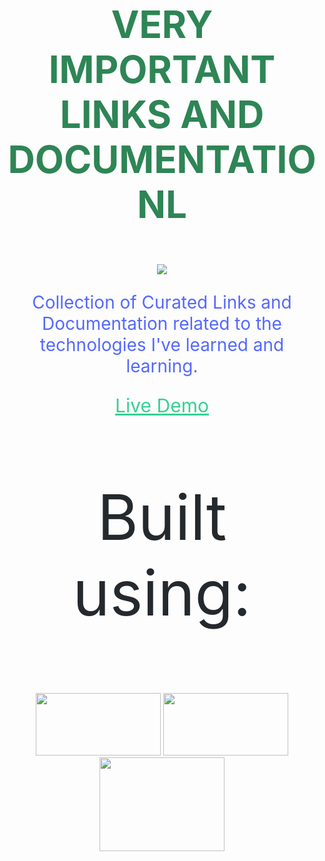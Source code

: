 
<h1 style="font-size: 60px;font-family:'SF Pro Display';" align="center">
    <p style="color:#2e8555">VERY IMPORTANT LINKS AND DOCUMENTATIONL</p>
</h1>

<div align="center">
    <img src="https://img.shields.io/badge/VIL-Very%20Important%20Links-brightgreen" />
</div>

<div align="center">
    <p style="font-family: 'SF Pro Display';color: #5468ff;font-size:28px">Collection of Curated Links and Documentation related to the technologies I've learned and learning.</p>
</div>
<div align="center">
    <a href="https://mmkvdev.github.io/VIL/" style="color: #36d096;font-size:30px;font-family: 'SF Pro Display">Live Demo </a>
</div>

<div>
    <p style="font-family: 'SF Pro Display';color: #24292e;font-size:100px" align="center">Built using: </p>
    <div align="center">
        <img width="200" height="100" src="https://docusaurus.io/img/docusaurus_keytar.svg"/>
        <img width="200" height="100" src="https://docsearch.algolia.com/img/algolia-logo.svg"/>
        <img width="200" height="150" src="https://github.githubassets.com/images/modules/logos_page/Octocat.png" />
    </div>
</div>

